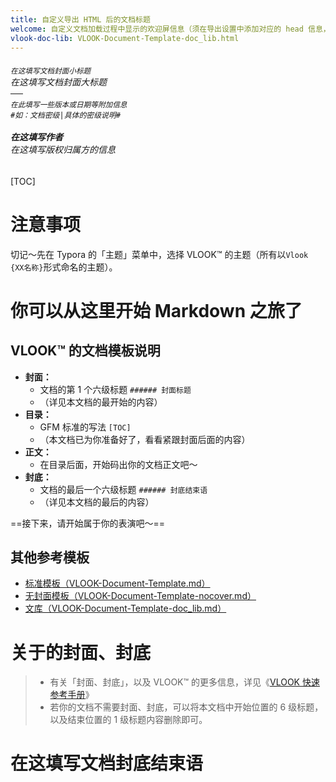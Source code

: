 ```yaml
---
title: 自定义导出 HTML 后的文档标题
welcome: 自定义文档加载过程中显示的欢迎屏信息（须在导出设置中添加对应的 head 信息，详见 VLOOK™ 快速参考手册）
vlook-doc-lib: VLOOK-Document-Template-doc_lib.html
---
```


###### <sub>在这填写文档封面小标题</sub><br>在这填写文档封面大标题<br>──<br><sup>在此填写一些版本或日期等附加信息</sup><br>`#如：文档密级|具体的密级说明#`<br><br>**在这填写作者**<br>*在这填写版权归属方的信息*

[TOC]

# 注意事项

切记～先在 Typora 的「主题」菜单中，选择 VLOOK™ 的主题（所有以`Vlook {XX名称}`形式命名的主题）。

# 你可以从这里开始 Markdown 之旅了

## VLOOK™ 的文档模板说明

- **封面：**
  - 文档的第 1 个六级标题 `###### 封面标题`
  - （详见本文档的最开始的内容）
- **目录：**
  - GFM 标准的写法 `[TOC]`
  - （本文档已为你准备好了，看看紧跟封面后面的内容）
- **正文：**
  - 在目录后面，开始码出你的文档正文吧～
- **封底：**
  - 文档的最后一个六级标题 `###### 封底结束语`
  - （详见本文档的最后的内容）

==接下来，请开始属于你的表演吧～==

## 其他参考模板

- [标准模板（VLOOK-Document-Template.md）](VLOOK-Document-Template.md?mdx=off)
- [无封面模板（VLOOK-Document-Template-nocover.md）](VLOOK-Document-Template-nocover.md?mdx=off)
- [文库（VLOOK-Document-Template-doc_lib.md）](VLOOK-Document-Template-doc_lib.md?mdx=off)

# 关于的封面、封底

>  - 有关「封面、封底」，以及 VLOOK™ 的更多信息，详见《[VLOOK 快速参考手册](https://madmaxchow.github.io/VLOOK/guide.html#封面、封底)》
>  - 若你的文档不需要封面、封底，可以将本文档中开始位置的 6 级标题，以及结束位置的 1 级标题内容删除即可。


# 在这填写文档封底结束语